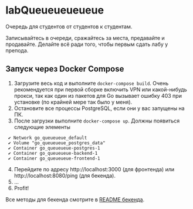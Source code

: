 # labQueueueueueue

Очередь для студентов от студентов к студентам. 

Записывайтесь в очереди, сражайтесь за места, предавайте и продавайте. 
Делайте всё ради того, чтобы первым сдать лабу у препода.

## Запуск через Docker Compose

1. Загрузите весь код и выполните `docker-compose build`. 
Очень рекомендуется при первой сборке включить VPN или какой-нибудь прокси, так как один из пакетов для Go вызывает ошибку 403 при установке (по крайней мере так было у меня).
2. Остановите все процессы PostgreSQL, если они у вас запущены на ПК.
3. После загрузки выполните `docker-compose up`. Должны появиться следующие элементы
```
 ✔ Network go_queueueue_default
 ✔ Volume "go_queueueue_postgres_data"
 ✔ Container go_queueueue-postgres-1
 ✔ Container go_queueueue-backend-1
 ✔ Container go_queueueue-frontend-1
 ```
4. Перейдите по адресу http://localhost:3000 (для фронтенда) или http://localhost:8080/ping (для бекенда).
5. ...
6. Profit!

Все методы для бекенда смотрите в [README бекенда](backend/README.md).